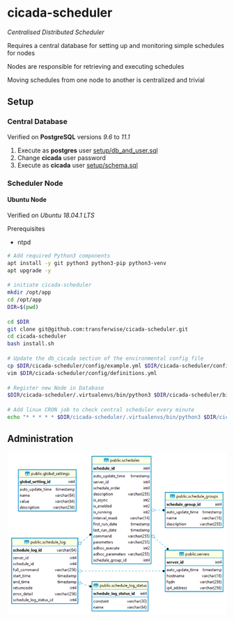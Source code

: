 # cicada-scheduler
*Centralised Distributed Scheduler*

Requires a central database for setting up and monitoring simple schedules for nodes

Nodes are responsible for retrieving and executing schedules

Moving schedules from one node to another is centralized and trivial

## Setup

### Central Database

Verified on **PostgreSQL** versions *9.6* to *11.1*

1. Execute as **postgres** user [setup/db_and_user.sql](setup/db_and_user.sql)
2. Change **cicada** user password
3. Execute as **cicada** user [setup/schema.sql](setup/schema.sql)



### Scheduler Node

#### Ubuntu Node

Verified on *Ubuntu 18.04.1 LTS*

Prerequisites

- ntpd

```bash
# Add required Python3 components
apt install -y git python3 python3-pip python3-venv
apt upgrade -y

# initiate cicada-scheduler
mkdir /opt/app
cd /opt/app
DIR=$(pwd)

cd $DIR
git clone git@github.com:transferwise/cicada-scheduler.git
cd cicada-scheduler
bash install.sh

# Update the db_cicada section of the environmental config file
cp $DIR/cicada-scheduler/config/example.yml $DIR/cicada-scheduler/config/definitions.yml
vim $DIR/cicada-scheduler/config/definitions.yml

# Register new Node in Database
$DIR/cicada-scheduler/.virtualenvs/bin/python3 $DIR/cicada-scheduler/bin/registerServer.py

# Add linux CRON job to check central scheduler every minute
echo "* * * * * $DIR/cicada-scheduler/.virtualenvs/bin/python3 $DIR/cicada-scheduler/bin/findSchedules.py" | crontab
```

## Administration

![erd](/docs/erd.png)
